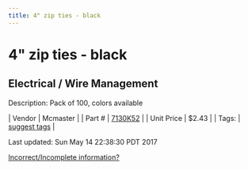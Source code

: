 ```yaml
---
title: 4" zip ties - black
---
```


# 4" zip ties - black
## Electrical / Wire Management
Description: 	Pack of 100, colors available 

| Vendor | Mcmaster | 
| Part # | [7130K52](https://www.mcmaster.com/#7130K52) | 
| Unit Price | $2.43 | 
| Tags: | [suggest tags](https://docs.google.com/forms/d/e/1FAIpQLSeWyY8v3RgOty-MyWmh9U0iivNYN_molChYyS-0U-o-kOAv_g/viewform) | 

Last updated: Sun May 14 22:38:30 PDT 2017

 [Incorrect/Incomplete information?](https://docs.google.com/forms/d/e/1FAIpQLSeWyY8v3RgOty-MyWmh9U0iivNYN_molChYyS-0U-o-kOAv_g/viewform)